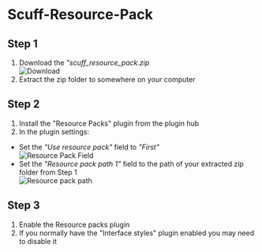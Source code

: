 # Scuff-Resource-Pack

## Step 1
1. Download the *"scuff_resource_pack.zip* <br>
![Download](https://user-images.githubusercontent.com/25776095/151884154-94942512-3c58-4d3f-af4f-6d44fb67b259.png)
2. Extract the zip folder to somewhere on your computer

## Step 2
1. Install the "Resource Packs" plugin from the plugin hub
2. In the plugin settings:
- Set the *"Use resource pack"* field to *"First"* <br>
![Resource Pack Field](https://user-images.githubusercontent.com/25776095/151881752-724ca392-a105-4203-97e0-0b17b459bac2.png) 
- Set the *"Resource pack path 1"* field to the path of your extracted zip folder from Step 1 <br>
![Resource pack path](https://user-images.githubusercontent.com/25776095/151881828-2cfb4931-08fa-40b4-8b6d-b428086023c6.png)

## Step 3
1. Enable the Resource packs plugin
2. If you normally have the "Interface styles" plugin enabled you may need to disable it
